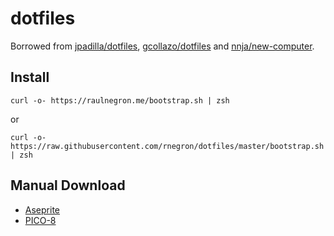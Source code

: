 # dotfiles

Borrowed from [jpadilla/dotfiles](https://github.com/jpadilla/dotfiles), [gcollazo/dotfiles](https://github.com/gcollazo/dotfiles) and [nnja/new-computer](https://github.com/nnja/new-computer).

## Install

```
curl -o- https://raulnegron.me/bootstrap.sh | zsh
```

or

```
curl -o- https://raw.githubusercontent.com/rnegron/dotfiles/master/bootstrap.sh | zsh
```

## Manual Download

* [Aseprite](https://dacap.itch.io/aseprite)
* [PICO-8](https://www.lexaloffle.com/games.php?page=updates)

